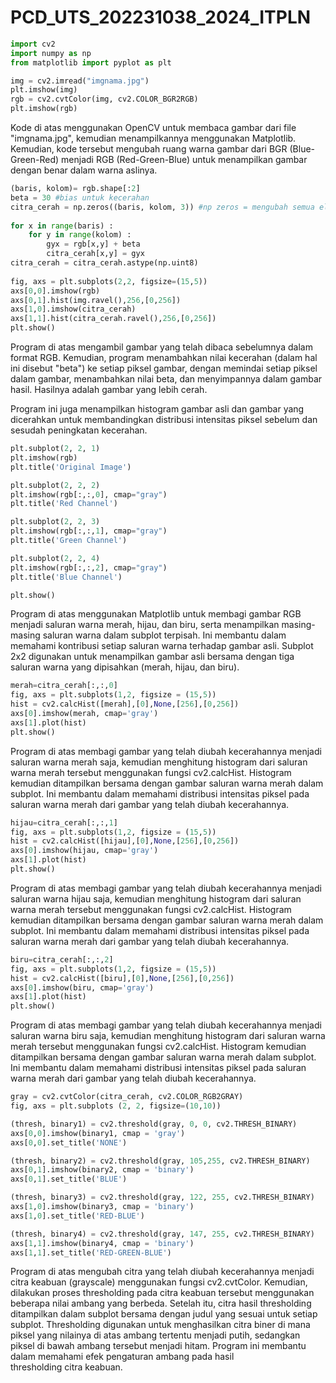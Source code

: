 # PCD_UTS_202231038_2024_ITPLN
```python
import cv2
import numpy as np
from matplotlib import pyplot as plt

img = cv2.imread("imgnama.jpg")
plt.imshow(img)
rgb = cv2.cvtColor(img, cv2.COLOR_BGR2RGB)
plt.imshow(rgb)
```
Kode di atas menggunakan OpenCV untuk membaca gambar dari file "imgnama.jpg", kemudian menampilkannya menggunakan Matplotlib. Kemudian, kode tersebut mengubah ruang warna gambar dari BGR (Blue-Green-Red) menjadi RGB (Red-Green-Blue) untuk menampilkan gambar dengan benar dalam warna aslinya.

```python
(baris, kolom)= rgb.shape[:2]
beta = 30 #bias untuk kecerahan
citra_cerah = np.zeros((baris, kolom, 3)) #np zeros = mengubah semua elemen array menjadi 0
 
for x in range(baris) :
    for y in range(kolom) :
        gyx = rgb[x,y] + beta
        citra_cerah[x,y] = gyx
citra_cerah = citra_cerah.astype(np.uint8)
 
fig, axs = plt.subplots(2,2, figsize=(15,5))
axs[0,0].imshow(rgb)
axs[0,1].hist(img.ravel(),256,[0,256])
axs[1,0].imshow(citra_cerah)
axs[1,1].hist(citra_cerah.ravel(),256,[0,256])
plt.show()
```
Program di atas mengambil gambar yang telah dibaca sebelumnya dalam format RGB. Kemudian, program menambahkan nilai kecerahan (dalam hal ini disebut "beta") ke setiap piksel gambar, dengan memindai setiap piksel dalam gambar, menambahkan nilai beta, dan menyimpannya dalam gambar hasil. Hasilnya adalah gambar yang lebih cerah.

Program ini juga menampilkan histogram gambar asli dan gambar yang dicerahkan untuk membandingkan distribusi intensitas piksel sebelum dan sesudah peningkatan kecerahan.

```python
plt.subplot(2, 2, 1)
plt.imshow(rgb)
plt.title('Original Image')

plt.subplot(2, 2, 2)
plt.imshow(rgb[:,:,0], cmap="gray")
plt.title('Red Channel')

plt.subplot(2, 2, 3)
plt.imshow(rgb[:,:,1], cmap="gray")
plt.title('Green Channel')

plt.subplot(2, 2, 4)
plt.imshow(rgb[:,:,2], cmap="gray")
plt.title('Blue Channel')

plt.show()
```
Program di atas menggunakan Matplotlib untuk membagi gambar RGB menjadi saluran warna merah, hijau, dan biru, serta menampilkan masing-masing saluran warna dalam subplot terpisah. Ini membantu dalam memahami kontribusi setiap saluran warna terhadap gambar asli. Subplot 2x2 digunakan untuk menampilkan gambar asli bersama dengan tiga saluran warna yang dipisahkan (merah, hijau, dan biru).

```python
merah=citra_cerah[:,:,0]
fig, axs = plt.subplots(1,2, figsize = (15,5))
hist = cv2.calcHist([merah],[0],None,[256],[0,256])
axs[0].imshow(merah, cmap='gray')
axs[1].plot(hist)
plt.show()
```
Program di atas membagi gambar yang telah diubah kecerahannya menjadi saluran warna merah saja, kemudian menghitung histogram dari saluran warna merah tersebut menggunakan fungsi cv2.calcHist. Histogram kemudian ditampilkan bersama dengan gambar saluran warna merah dalam subplot. Ini membantu dalam memahami distribusi intensitas piksel pada saluran warna merah dari gambar yang telah diubah kecerahannya.

```python
hijau=citra_cerah[:,:,1] 
fig, axs = plt.subplots(1,2, figsize = (15,5))
hist = cv2.calcHist([hijau],[0],None,[256],[0,256])
axs[0].imshow(hijau, cmap='gray')
axs[1].plot(hist)
plt.show()
```
Program di atas membagi gambar yang telah diubah kecerahannya menjadi saluran warna hijau saja, kemudian menghitung histogram dari saluran warna merah tersebut menggunakan fungsi cv2.calcHist. Histogram kemudian ditampilkan bersama dengan gambar saluran warna merah dalam subplot. Ini membantu dalam memahami distribusi intensitas piksel pada saluran warna merah dari gambar yang telah diubah kecerahannya.

```python
biru=citra_cerah[:,:,2] 
fig, axs = plt.subplots(1,2, figsize = (15,5))
hist = cv2.calcHist([biru],[0],None,[256],[0,256])
axs[0].imshow(biru, cmap='gray')
axs[1].plot(hist)
plt.show()
```
Program di atas membagi gambar yang telah diubah kecerahannya menjadi saluran warna biru saja, kemudian menghitung histogram dari saluran warna merah tersebut menggunakan fungsi cv2.calcHist. Histogram kemudian ditampilkan bersama dengan gambar saluran warna merah dalam subplot. Ini membantu dalam memahami distribusi intensitas piksel pada saluran warna merah dari gambar yang telah diubah kecerahannya.

```python
gray = cv2.cvtColor(citra_cerah, cv2.COLOR_RGB2GRAY)
fig, axs = plt.subplots (2, 2, figsize=(10,10))

(thresh, binary1) = cv2.threshold(gray, 0, 0, cv2.THRESH_BINARY)
axs[0,0].imshow(binary1, cmap = 'gray')
axs[0,0].set_title('NONE')

(thresh, binary2) = cv2.threshold(gray, 105,255, cv2.THRESH_BINARY)
axs[0,1].imshow(binary2, cmap = 'binary')
axs[0,1].set_title('BLUE')

(thresh, binary3) = cv2.threshold(gray, 122, 255, cv2.THRESH_BINARY)
axs[1,0].imshow(binary3, cmap = 'binary')
axs[1,0].set_title('RED-BLUE')

(thresh, binary4) = cv2.threshold(gray, 147, 255, cv2.THRESH_BINARY)
axs[1,1].imshow(binary4, cmap = 'binary')
axs[1,1].set_title('RED-GREEN-BLUE')
```
Program di atas mengubah citra yang telah diubah kecerahannya menjadi citra keabuan (grayscale) menggunakan fungsi cv2.cvtColor. Kemudian, dilakukan proses thresholding pada citra keabuan tersebut menggunakan beberapa nilai ambang yang berbeda. Setelah itu, citra hasil thresholding ditampilkan dalam subplot bersama dengan judul yang sesuai untuk setiap subplot. Thresholding digunakan untuk menghasilkan citra biner di mana piksel yang nilainya di atas ambang tertentu menjadi putih, sedangkan piksel di bawah ambang tersebut menjadi hitam. Program ini membantu dalam memahami efek pengaturan ambang pada hasil thresholding citra keabuan.
